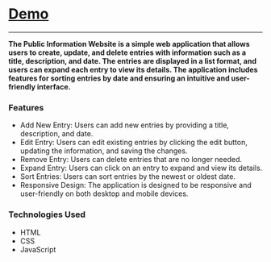# [Demo](https://sajjadjavazi.github.io/Practice4/ "Demo")

------------

**The Public Information Website is a simple web application that allows users to create, update, and delete entries with information such as a title, description, and date. The entries are displayed in a list format, and users can expand each entry to view its details. The application includes features for sorting entries by date and ensuring an intuitive and user-friendly interface.**

### Features
- Add New Entry: Users can add new entries by providing a title, description, and date.
- Edit Entry: Users can edit existing entries by clicking the edit button, updating the information, and saving the changes.
- Remove Entry: Users can delete entries that are no longer needed.
- Expand Entry: Users can click on an entry to expand and view its details.
- Sort Entries: Users can sort entries by the newest or oldest date.
- Responsive Design: The application is designed to be responsive and user-friendly on both desktop and mobile devices.

### Technologies Used
- HTML
- CSS
- JavaScript
